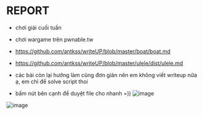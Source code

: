 # REPORT
- chơi giải cuối tuần
- chơi wargame trên pwnable.tw

- https://github.com/antkss/writeUP/blob/master/boat/boat.md
- https://github.com/antkss/writeUP/blob/master/ulele/dist/ulele.md
- các bài còn lại hướng làm cũng đơn giản nên em không viết writeup nữa ạ, em chỉ để solve script thoi
- bấm nút bên cạnh để duyệt file cho nhanh =)) 
![image](https://github.com/user-attachments/assets/19fed63d-5f6f-4525-b252-232c7ba54c0b)






























![image](https://github.com/user-attachments/assets/14259341-9437-4625-bfc2-670db6bde587)
